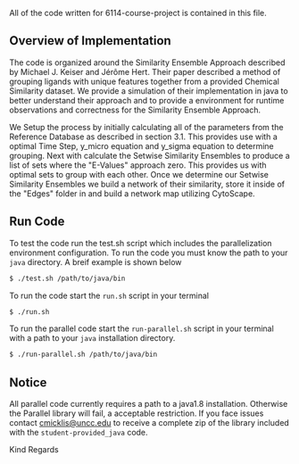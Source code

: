 All of the code written for 6114-course-project is contained in this file.

## Overview of Implementation

The code is organized around the Similarity Ensemble Approach described by Michael J. Keiser and Jérôme Hert. Their paper described a method of grouping ligands with unique features together from a provided Chemical Similarity dataset. We provide a simulation of their implementation in java to better understand their approach and to provide a environment for runtime observations and correctness for the Similarity Ensemble Approach. 

We Setup the process by initially calculating all of the parameters from the Reference Database as described in section 3.1. This provides use with a optimal Time Step, y_micro equation and y_sigma equation to determine grouping. Next with calculate the Setwise Similarity Ensembles to produce a list of sets where the "E-Values" approach zero. This provides us with optimal sets to group with each other. Once we determine our Setwise Similarity Ensembles we build a network of their similarity, store it inside of the "Edges" folder in and build a network map utilizing CytoScape.

## Run Code

To test the code run the test.sh script which includes the parallelization environment configuration. To run the code you must know the path to your `java` directory. A breif example is shown below

```bash
$ ./test.sh /path/to/java/bin
```

To run the code start the `run.sh` script in your terminal

```bash
$ ./run.sh
```

To run the parallel code start the `run-parallel.sh` script in your terminal with a path to your `java` installation directory.

```bash
$ ./run-parallel.sh /path/to/java/bin
```

## Notice

All parallel code currently requires a path to a java1.8 installation. Otherwise the Parallel library will fail, a acceptable restriction. If you face issues contact cmicklis@uncc.edu to receive a complete zip of the library included with the `student-provided_java` code. 

Kind Regards
